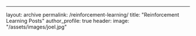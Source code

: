 ---
layout: archive
permalink: /reinforcement-learning/
title: "Reinforcement Learning Posts"
author_profile: true
header:
  image: "/assets/images/joel.jpg"